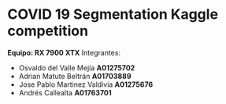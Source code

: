 # COVID 19 Segmentation Kaggle competition

**Equipo: RX 7900 XTX**
Integrantes:
* Osvaldo del Valle Mejía **A01275702**
* Adrian Matute Beltrán   **A01703889**
* Jose Pablo Martinez Valdivia **A01275676**
* Andrés Callealta **A01763701**